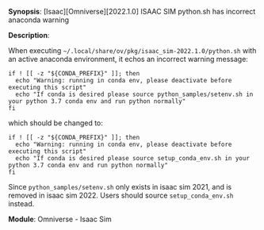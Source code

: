 **Synopsis**: [Isaac][Omniverse][2022.1.0] ISAAC SIM python.sh has incorrect anaconda warning

**Description**:

When executing `~/.local/share/ov/pkg/isaac_sim-2022.1.0/python.sh` with an active anaconda environment, it echos an incorrect warning message:

```
if ! [[ -z "${CONDA_PREFIX}" ]]; then
  echo "Warning: running in conda env, please deactivate before executing this script"
  echo "If conda is desired please source python_samples/setenv.sh in your python 3.7 conda env and run python normally"
fi
```

which should be changed to:

```
if ! [[ -z "${CONDA_PREFIX}" ]]; then
  echo "Warning: running in conda env, please deactivate before executing this script"
  echo "If conda is desired please source setup_conda_env.sh in your python 3.7 conda env and run python normally"
fi
```

Since `python_samples/setenv.sh` only exists in isaac sim 2021, and is removed in isaac sim 2022. Users should source `setup_conda_env.sh` instead.

**Module**: Omniverse - Isaac Sim
